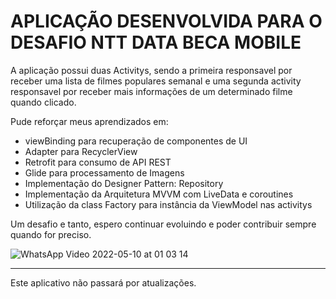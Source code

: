 # APLICAÇÃO DESENVOLVIDA PARA O DESAFIO NTT DATA BECA MOBILE

A aplicação possui duas Activitys, sendo a primeira responsavel por receber uma lista de filmes populares semanal e uma segunda activity responsavel por receber mais informações de um determinado filme quando clicado.

Pude reforçar meus aprendizados em:

- viewBinding para recuperação de componentes de UI
- Adapter para RecyclerView
- Retrofit para consumo de API REST
- Glide para processamento de Imagens
- Implementação do Designer Pattern: Repository
- Implementação da Arquitetura MVVM com LiveData e coroutines
- Utilização da class Factory para instância da ViewModel nas activitys

Um desafio e tanto, espero continuar evoluindo e poder contribuir sempre quando for preciso.

![WhatsApp Video 2022-05-10 at 01 03 14](https://user-images.githubusercontent.com/87838461/167626243-868be232-b518-4117-93f3-eff135cd68d0.gif)



-----------------------------------------------------------------------------------------------------------
Este aplicativo não passará por atualizações.
